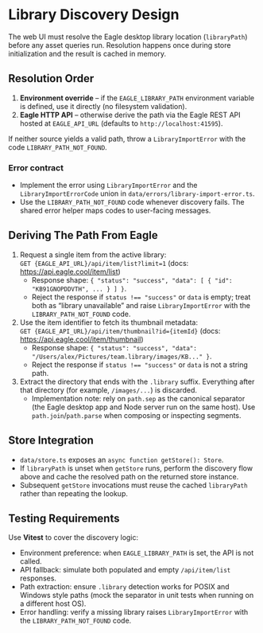 # Library Discovery Design

The web UI must resolve the Eagle desktop library location (`libraryPath`) before any asset queries run. Resolution happens once during store initialization and the result is cached in memory.

## Resolution Order

1. **Environment override** – if the `EAGLE_LIBRARY_PATH` environment variable is defined, use it directly (no filesystem validation).
2. **Eagle HTTP API** – otherwise derive the path via the Eagle REST API hosted at `EAGLE_API_URL` (defaults to `http://localhost:41595`).

If neither source yields a valid path, throw a `LibraryImportError` with the code `LIBRARY_PATH_NOT_FOUND`.

### Error contract

- Implement the error using `LibraryImportError` and the `LibraryImportErrorCode` union in `data/errors/library-import-error.ts`.
- Use the `LIBRARY_PATH_NOT_FOUND` code whenever discovery fails. The shared error helper maps codes to user-facing messages.

## Deriving The Path From Eagle

1. Request a single item from the active library:  
   `GET {EAGLE_API_URL}/api/item/list?limit=1` (docs: <https://api.eagle.cool/item/list>)  
   - Response shape: `{ "status": "success", "data": [ { "id": "KB91GNOPDDVTH", ... } ] }`.  
   - Reject the response if `status !== "success"` or `data` is empty; treat both as “library unavailable” and raise `LibraryImportError` with the `LIBRARY_PATH_NOT_FOUND` code.
2. Use the item identifier to fetch its thumbnail metadata:  
   `GET {EAGLE_API_URL}/api/item/thumbnail?id={itemId}` (docs: <https://api.eagle.cool/item/thumbnail>)  
   - Response shape: `{ "status": "success", "data": "/Users/alex/Pictures/team.library/images/KB..." }`.  
   - Reject the response if `status !== "success"` or `data` is not a string path.
3. Extract the directory that ends with the `.library` suffix. Everything after that directory (for example, `/images/...`) is discarded.  
   - Implementation note: rely on `path.sep` as the canonical separator (the Eagle desktop app and Node server run on the same host). Use `path.join`/`path.parse` when composing or inspecting segments.

## Store Integration

- `data/store.ts` exposes an `async function getStore(): Store`.
- If `libraryPath` is unset when `getStore` runs, perform the discovery flow above and cache the resolved path on the returned store instance.
- Subsequent `getStore` invocations must reuse the cached `libraryPath` rather than repeating the lookup.

## Testing Requirements

Use **Vitest** to cover the discovery logic:
- Environment preference: when `EAGLE_LIBRARY_PATH` is set, the API is not called.
- API fallback: simulate both populated and empty `/api/item/list` responses.
- Path extraction: ensure `.library` detection works for POSIX and Windows style paths (mock the separator in unit tests when running on a different host OS).
- Error handling: verify a missing library raises `LibraryImportError` with the `LIBRARY_PATH_NOT_FOUND` code.
